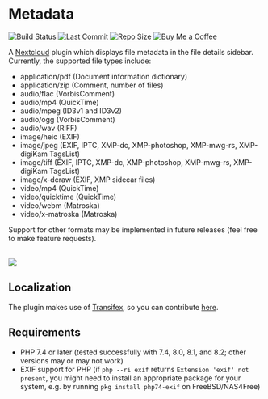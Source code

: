 # Metadata
[![Build Status](https://api.travis-ci.com/gino0631/nextcloud-metadata.svg?branch=master)](https://app.travis-ci.com/gino0631/nextcloud-metadata)
[![Last Commit](https://img.shields.io/github/last-commit/gino0631/nextcloud-metadata)](https://github.com/gino0631/nextcloud-metadata/commits/master)
[![Repo Size](https://img.shields.io/github/repo-size/gino0631/nextcloud-metadata)](https://github.com/gino0631/nextcloud-metadata)
[![Buy Me a Coffee](https://shields.io/badge/buy_me-a_coffee-ffdd00?logo=buymeacoffee)](https://www.buymeacoffee.com/gino0631)

A [Nextcloud](https://nextcloud.com/) plugin which displays file metadata in the file details sidebar. Currently, the supported file types include:
- application/pdf (Document information dictionary)
- application/zip (Comment, number of files)
- audio/flac (VorbisComment)
- audio/mp4 (QuickTime)
- audio/mpeg (ID3v1 and ID3v2)
- audio/ogg (VorbisComment)
- audio/wav (RIFF)
- image/heic (EXIF)
- image/jpeg (EXIF, IPTC, XMP-dc, XMP-photoshop, XMP-mwg-rs, XMP-digiKam TagsList)
- image/tiff (EXIF, IPTC, XMP-dc, XMP-photoshop, XMP-mwg-rs, XMP-digiKam TagsList)
- image/x-dcraw (EXIF, XMP sidecar files)
- video/mp4 (QuickTime)
- video/quicktime (QuickTime)
- video/webm (Matroska)
- video/x-matroska (Matroska)

Support for other formats may be implemented in future releases (feel free to make feature requests).

<br><kbd><img src="screenshots/jpg-metadata.png?raw=true"></kbd>

## Localization
The plugin makes use of [Transifex](https://www.transifex.com/), so you can contribute [here](https://www.transifex.com/nextcloud/nextcloud/metadata/).

## Requirements
* PHP 7.4 or later (tested successfully with 7.4, 8.0, 8.1, and 8.2; other versions may or may not work)
* EXIF support for PHP (if `php --ri exif` returns `Extension 'exif' not present`, you might need to install an appropriate package for your system, e.g. by running `pkg install php74-exif` on FreeBSD/NAS4Free)
